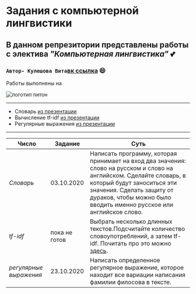 #  Задания с компьютерной лингвистики
## В данном репрезитории представлены работы с электива *"Компьютерная лингвистика"* :two_hearts:
### `Автор- Кулешова Вита`[вк ссылка](https://vk.com/kvitanciaa) :smile:

Работы выполнены на 

![логотип питон](https://linux-notes.org/wp-content/uploads/2017/04/Pereklyuchit-versiyu-python-v-UnixLinux-660x320.jpg)

---


- Словарь [из презентации](https://docs.google.com/presentation/d/1SE-vU1J9KBhN-rPIHGr5ZuhjdDnmqrsQ_whaGEp8MUE/edit#slide=id.g45011269d2_1_7)
- Вычисление tf-idf [из презентации](https://docs.google.com/presentation/d/1ptWdWIOh6BvuRJFR5Da__m1v9jMACJ6lDFv_c1UyG7w/edit#slide=id.g45d94c4f67_0_99)
- Регулярные выражения [из презентации](https://vk.com/away.php?to=https%3A%2F%2Fdocs.google.com%2Fpresentation%2Fd%2F1BMi9pottUJxXLzcnzsN5wEyGpEXyscgX0rBeowDM0Nk%2Fedit%3Fusp%3Dsharing&cc_key=)


---

Число | Задание | Cуть
--- | --- | ---
*Словарь* | 03.10.2020 | Написать программу, которая принимает на вход два значения: слово на русском и слово на английском. Сделайте словарь, в который будут заноситься эти значения. Сделать защиту от дураков, чтобы можно было вводить именно русское или английское слово.
*tf-idf* | пока не готов | Выбрать несколько длинных текстов.Подсчитайте количество словоупотреблений, а затем tf-idf. Почитать про это можно [здесь](http://nlpx.net/archives/57).
*регулярные выражения* | 23.10.2020 | Написать определенное регулярное выражение, которое находит все вариации написания фамилии филосова в тексте. 
